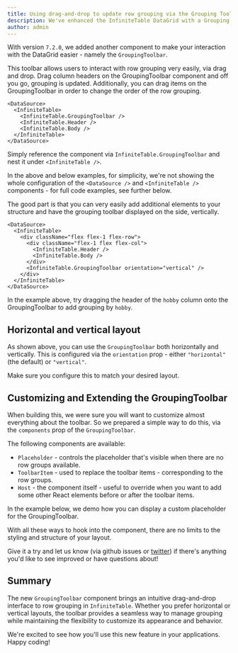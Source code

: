 ```yaml
---
title: Using drag-and-drop to update row grouping via the Grouping Toolbar
description: We've enhanced the InfiniteTable DataGrid with a Grouping Toolbar, which allows you to drag and drop columns to group/ungroup
author: admin
---
```



With version `7.2.0`, we added another component to make your interaction with the DataGrid easier - namely the `GroupingToolbar`.

This toolbar allows users to interact with row grouping very easily, via drag and drop. Drag column headers on the GroupingToolbar component and off you go, grouping is updated. Additionally, you can drag items on the GroupingToolbar in order to change the order of the row grouping.

```tsx {3} title="Base structure for using the grouping toolbar"
<DataSource>
  <InfiniteTable>
    <InfiniteTable.GroupingToolbar />
    <InfiniteTable.Header />
    <InfiniteTable.Body />
  </InfiniteTable>
</DataSource>
```

Simply reference the component via `InfiniteTable.GroupingToolbar` and nest it under `<InfiniteTable />`.

<Note>

In the above and below examples, for simplicity, we're not showing the whole configuration of the `<DataSource />` and `<InfiniteTable />` components - for full code examples, see further below.

</Note>

The good part is that you can very easily add additional elements to your structure and have the grouping toolbar displayed on the side, vertically.

```tsx {8} title="Example structure for vertical grouping toolbar"
<DataSource>
  <InfiniteTable>
    <div className="flex flex-1 flex-row">
      <div className="flex-1 flex flex-col">
        <InfiniteTable.Header />
        <InfiniteTable.Body />
      </div>
      <InfiniteTable.GroupingToolbar orientation="vertical" />
    </div>
  </InfiniteTable>
</DataSource>
```

<CSEmbed id="wandering-leftpad-2zxwxr" code={false} title="Using the GroupingToolbar" />

<Note>

In the example above, try dragging the header of the `hobby` column onto the GroupingToolbar to add grouping by `hobby`.

</Note>


## Horizontal and vertical layout

As shown above, you can use the `GroupingToolbar` both horizontally and vertically. This is configured via the `orientation` prop - either `"horizontal"` (the default) or `"vertical"`.

Make sure you configure this to match your desired layout.

<CSEmbed id="still-bird-td2rgc" code={false} title="Vertical layout demo" />

## Customizing and Extending the GroupingToolbar

When building this, we were sure you will want to customize almost everything about the toolbar. So we prepared a simple way to do this, via the `components` prop of the `GroupingToolbar`.

The following components are available:
 - `Placeholder` - controls the placeholder that's visible when there are no row groups available.
 - `ToolbarItem` - used to replace the toolbar items - corresponding to the row groups.
 - `Host` - the component itself - useful to override when you want to add some other React elements before or after the toolbar items.

In the example below, we demo how you can display a custom placeholder for the GroupingToolbar.

<CSEmbed id="sad-rubin-6kx2v6" code={false} title="Using a custom placeholder in the GroupingToolbar" />

With all these ways to hook into the component, there are no limits to the styling and structure of your layout.

Give it a try and let us know (via github issues or [twitter](https://x.com/get_infinite)) if there's anything you'd like to see improved or have questions about!

## Summary

The new `GroupingToolbar` component brings an intuitive drag-and-drop interface to row grouping in `InfiniteTable`. Whether you prefer horizontal or vertical layouts, the toolbar provides a seamless way to manage grouping while maintaining the flexibility to customize its appearance and behavior.

We're excited to see how you'll use this new feature in your applications. Happy coding!

